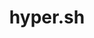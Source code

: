 ---
blog: https://blog.hyper.sh/
git: https://github.com/hyperhq
guide: https://github.com/hyperhq/www.hyper.sh/tree/master/logo
images:
- hyper_sh-icon.svg
- hyper_sh-ar21.svg
logohandle: hyper_sh
sort: hyper_sh
title: hyper.sh
twitter: https://x.com/hyper_sh
website: https://hyper.sh/
---